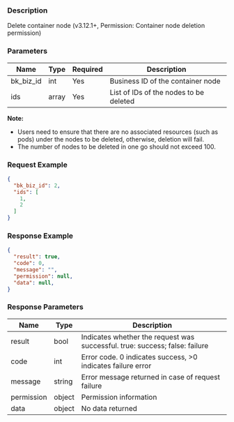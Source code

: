 ### Description

Delete container node (v3.12.1+, Permission: Container node deletion permission)

### Parameters

| Name      | Type  | Required | Description                            |
|-----------|-------|----------|----------------------------------------|
| bk_biz_id | int   | Yes      | Business ID of the container node      |
| ids       | array | Yes      | List of IDs of the nodes to be deleted |

**Note:**

- Users need to ensure that there are no associated resources (such as pods) under the nodes to be deleted, otherwise,
  deletion will fail.
- The number of nodes to be deleted in one go should not exceed 100.

### Request Example

```json
{
  "bk_biz_id": 2,
  "ids": [
    1,
    2
  ]
}
```

### Response Example

```json
{
  "result": true,
  "code": 0,
  "message": "",
  "permission": null,
  "data": null,
}
```

### Response Parameters

| Name       | Type   | Description                                                                 |
|------------|--------|-----------------------------------------------------------------------------|
| result     | bool   | Indicates whether the request was successful. true: success; false: failure |
| code       | int    | Error code. 0 indicates success, >0 indicates failure error                 |
| message    | string | Error message returned in case of request failure                           |
| permission | object | Permission information                                                      |
| data       | object | No data returned                                                            |
